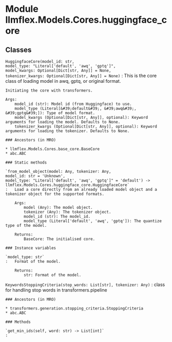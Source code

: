 Module llmflex.Models.Cores.huggingface_core
============================================

Classes
-------

`HuggingfaceCore(model_id: str, model_type: "Literal['default', 'awq', 'gptq']", model_kwargs: Optional[Dict[str, Any]] = None, tokenizer_kwargs: Optional[Dict[str, Any]] = None)`
:   This is the core class of loading model in awq, gptq, or original format.
        
    
    Initiating the core with transformers.
    
    Args:
        model_id (str): Model id (from Huggingface) to use.
        model_type (Literal[&#39;default&#39;, &#39;awq&#39;, &#39;gptq&#39;]): Type of model format.
        model_kwargs (Optional[Dict[str, Any]], optional): Keyword arguments for loading the model. Defaults to None.
        tokenizer_kwargs (Optional[Dict[str, Any]], optional): Keyword arguments for loading the tokenizer. Defaults to None.

    ### Ancestors (in MRO)

    * llmflex.Models.Cores.base_core.BaseCore
    * abc.ABC

    ### Static methods

    `from_model_object(model: Any, tokenizer: Any, model_id: str = 'Unknown', model_type: "Literal['default', 'awq', 'gptq']" = 'default') ‑> llmflex.Models.Cores.huggingface_core.HuggingfaceCore`
    :   Load a core directly from an already loaded model object and a tokenizer object for the supported formats.
        
        Args:
            model (Any): The model object.
            tokenizer (Any): The tokenizer object.
            model_id (str): The model_id.
            model_type (Literal['default', 'awq', 'gptq']): The quantize type of the model.
        
        Returns:
            BaseCore: The initialised core.

    ### Instance variables

    `model_type: str`
    :   Format of the model.
        
        Returns:
            str: Format of the model.

`KeywordsStoppingCriteria(stop_words: List[str], tokenizer: Any)`
:   class for handling stop words in transformers.pipeline

    ### Ancestors (in MRO)

    * transformers.generation.stopping_criteria.StoppingCriteria
    * abc.ABC

    ### Methods

    `get_min_ids(self, word: str) ‑> List[int]`
    :